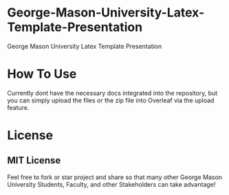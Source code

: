 # George-Mason-University-Latex-Template-Presentation
George Mason University Latex Template Presentation

# How To Use
Currently dont have the necessary docs integrated into the repository, but you can simply upload the files or the zip file into Overleaf via the upload feature.

# License
## MIT License
Feel free to fork or star project and share so that many other George Mason University Students, Faculty, and other Stakeholders can take advantage!
